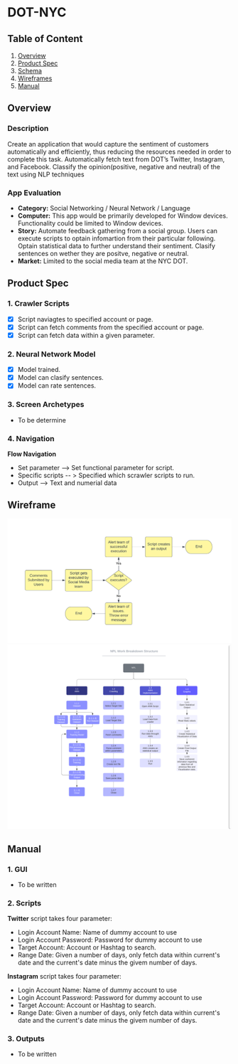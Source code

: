 # DOT-NYC

## Table of Content

1. [Overview](#Overview)
2. [Product Spec](#Product-Spec)
3. [Schema](#Schema)
4. [Wireframes](#Wireframes)
5. [Manual](#Manual)

## Overview

### Description

Create an application that would capture the sentiment of customers automatically and efficiently, thus reducing the resources needed in order to complete this task.
Automatically fetch text from DOT’s Twitter, Instagram, and Facebook. Classify the opinion(positive, negative and neutral) of the text using NLP techniques

### App Evaluation

- **Category:** Social Networking / Neural Network / Language
- **Computer:** This app would be primarily developed for Window devices. Functionality could be limited to Window devices.
- **Story:** Automate feedback gathering from a social group. Users can execute scripts to optain infomartion from their particular following. Optain statistical data to further understand their sentiment. Clasify sentences on wether they are positve, negative or neutral.
- **Market:** Limited to the social media team at the NYC DOT.

## Product Spec

### 1. Crawler Scripts

- [x] Script naviagtes to specified account or page.
- [x] Script can fetch comments from the specified account or page.
- [x] Script can fetch data within a given parameter.
 
### 2. Neural Network Model

- [x] Model trained.
- [x] Model can clasify sentences.
- [x] Model can rate sentences.

### 3. Screen Archetypes

- To be determine

### 4. Navigation

**Flow Navigation**

* Set parameter --> Set functional parameter for script.
* Specific scripts -- > Specified which scrawler scripts to run.
* Output --> Text and numerial data

## Wireframe

![WorkFlow Diagram](/Img/Workflow.png)
![Work Breakdown Structure](/Img/Work_breakdown_structure.png)


## Manual

### 1. GUI

 * To be written

### 2. Scripts

 **Twitter** script takes four parameter:

- Login Account Name: Name of dummy account to use
- Login Account Password: Password for dummy account to use
- Target Account: Account or Hashtag to search.
- Range Date: Given a number of days, only fetch data within current's date and the current's date minus the givem number of days.

 **Instagram** script takes four parameter:

- Login Account Name: Name of dummy account to use
- Login Account Password: Password for dummy account to use
- Target Account: Account or Hashtag to search.
- Range Date: Given a number of days, only fetch data within current's date and the current's date minus the givem number of days.

### 3. Outputs

 * To be written